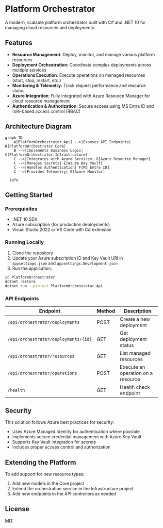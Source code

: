 # Platform Orchestrator

A modern, scalable platform orchestrator built with C# and .NET 10 for managing cloud resources and deployments.

## Features

- **Resource Management**: Deploy, monitor, and manage various platform resources
- **Deployment Orchestration**: Coordinate complex deployments across multiple services
- **Operations Execution**: Execute operations on managed resources (start, stop, restart, etc.)
- **Monitoring & Telemetry**: Track request performance and resource status
- **Azure Integration**: Fully integrated with Azure Resource Manager for cloud resource management
- **Authentication & Authorization**: Secure access using MS Entra ID and role-based access control (RBAC)

## Architecture Diagram

```mermaid 
graph TD
    A[PlatformOrchestrator.Api] -->|Exposes API Endpoints| B[PlatformOrchestrator.Core]
    B -->|Implements Business Logic| C[PlatformOrchestrator.Infrastructure]
    C -->|Integrates with Azure Services| D[Azure Resource Manager]
    C -->|Manages Secrets| E[Azure Key Vault]
    C -->|Handles Authentication| F[MS Entra ID]
    C -->|Provides Telemetry| G[Azure Monitor]
```

```mermaid
  info
```

## Getting Started

### Prerequisites

- .NET 10 SDK
- Azure subscription (for production deployments)
- Visual Studio 2022 or VS Code with C# extension

### Running Locally

1. Clone the repository
2. Update your Azure subscription ID and Key Vault URI in `appsettings.json` and `appsettings.Development.json`
3. Run the application:

```bash
cd PlatformOrchestrator
dotnet restore
dotnet run --project PlatformOrchestrator.Api
```

### API Endpoints

| Endpoint | Method | Description |
|----------|--------|-------------|
| `/api/orchestrator/deployments` | POST | Create a new deployment |
| `/api/orchestrator/deployments/{id}` | GET | Get deployment status |
| `/api/orchestrator/resources` | GET | List managed resources |
| `/api/orchestrator/operations` | POST | Execute an operation on a resource |
| `/health` | GET | Health check endpoint |

## Security

This solution follows Azure best practices for security:
- Uses Azure Managed Identity for authentication where possible
- Implements secure credential management with Azure Key Vault
- Supports Key Vault integration for secrets
- Includes proper access control and authorization

## Extending the Platform

To add support for new resource types:
1. Add new models in the Core project
2. Extend the orchestration service in the Infrastructure project
3. Add new endpoints in the API controllers as needed

## License

[MIT](LICENSE)
